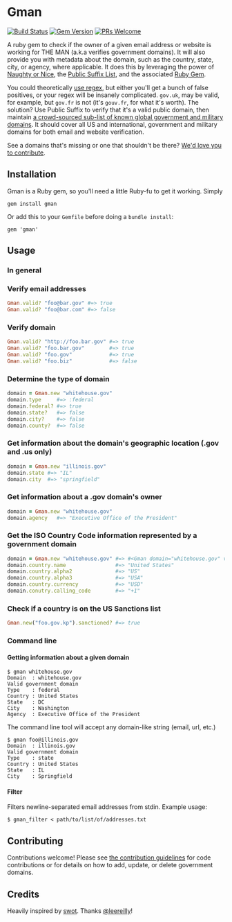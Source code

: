 # Gman

[![Build Status](https://travis-ci.org/benbalter/gman.png)](https://travis-ci.org/benbalter/gman) [![Gem Version](https://badge.fury.io/rb/gman.png)](http://badge.fury.io/rb/gman) [![PRs Welcome](https://img.shields.io/badge/PRs-welcome-brightgreen.svg?style=flat-square)](http://makeapullrequest.com)

A ruby gem to check if the owner of a given email address or website is working for THE MAN (a.k.a verifies government domains). It will also provide you with metadata about the domain, such as the country, state, city, or agency, where applicable. It does this by leveraging the power of [Naughty or Nice](https://github.com/benbalter/naughty_or_nice), the [Public Suffix List](http://publicsuffix.org/), and the associated [Ruby Gem](https://github.com/weppos/publicsuffix-ruby).

You could theoretically [use regex](https://gist.github.com/benbalter/6147066), but either you'll get a bunch of false positives, or your regex will be insanely complicated. `gov.uk`, may be valid, for example, but `gov.fr` is not (it's `gouv.fr`, for what it's worth). The solution? Use Public Suffix to verify that it's a valid public domain, then maintain [a crowd-sourced sub-list of known global government and military domains](https://github.com/benbalter/gman/blob/master/config/domains.txt). It should cover all US and international, government and military domains for both email and website verification.

See a domains that's missing or one that shouldn't be there? [We'd love you to contribute](CONTRIBUTING.md).

## Installation

Gman is a Ruby gem, so you'll need a little Ruby-fu to get it working. Simply

`gem install gman`

Or add this to your `Gemfile` before doing a `bundle install`:

`gem 'gman'`

## Usage

### In general

### Verify email addresses

```ruby
Gman.valid? "foo@bar.gov" #=> true
Gman.valid? "foo@bar.com" #=> false
```

### Verify domain

```ruby
Gman.valid? "http://foo.bar.gov" #=> true
Gman.valid? "foo.bar.gov"        #=> true
Gman.valid? "foo.gov"            #=> true
Gman.valid? "foo.biz"            #=> false
```

### Determine the type of domain

```ruby
domain = Gman.new "whitehouse.gov"
domain.type     #=> :federal
domain.federal? #=> true
domain.state?   #=> false
domain.city?    #=> false
domain.county?  #=> false
```

### Get information about the domain's geographic location (.gov and .us only)

```ruby
domain = Gman.new "illinois.gov"
domain.state #=> "IL"
domain.city  #=> "springfield"
```

### Get information about a .gov domain's owner

```ruby
domain = Gman.new "whitehouse.gov"
domain.agency   #=> "Executive Office of the President"
```

### Get the ISO Country Code information represented by a government domain

```ruby
domain = Gman.new "whitehouse.gov" #=> #<Gman domain="whitehouse.gov" valid=true>
domain.country.name                #=> "United States"
domain.country.alpha2              #=> "US"
domain.country.alpha3              #=> "USA"
domain.country.currency            #=> "USD"
domain.conutry.calling_code        #=> "+1"
```

### Check if a country is on the US Sanctions list

```ruby
Gman.new("foo.gov.kp").sanctioned? #=> true
```

### Command line

#### Getting information about a given domain

```
$ gman whitehouse.gov
Domain  : whitehouse.gov
Valid government domain
Type    : federal
Country : United States
State   : DC
City    : Washington
Agency  : Executive Office of the President
```

The command line tool will accept any domain-like string (email, url, etc.)

```
$ gman foo@illinois.gov
Domain  : illinois.gov
Valid government domain
Type    : state
Country : United States
State   : IL
City    : Springfield
```

#### Filter

Filters newline-separated email addresses from stdin. Example usage:

```
$ gman_filter < path/to/list/of/addresses.txt
```

## Contributing

Contributions welcome! Please see [the contribution guidelines](CONTRIBUTING.md) for code contributions or for details on how to add, update, or delete government domains.

## Credits

Heavily inspired by [swot](https://github.com/leereilly/swot). Thanks [@leereilly](https://github.com/leereilly)!
